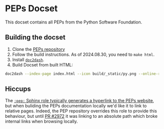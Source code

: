 # PEPs Docset

This docset contains all PEPs from the Python Software Foundation.

## Building the docset

1. Clone the [PEPs repository](https://github.com/python/peps)
2. Follow the build instructions. As of 2024.08.30, you need to `make html`.
3. Install [`doc2dash`](https://pypi.org/project/doc2dash/).
4. Build Docset from built HTML:

```bash
doc2dash --index-page index.html --icon build/_static/py.png --online-redirect-url https://peps.python.org/ build
```

## Hiccups

The [`:pep:` Sphinx role typically generates a hyperlink to the PEPs website](https://www.sphinx-doc.org/en/master/usage/restructuredtext/roles.html#role-pep),
but when buliding the PEPs documentation locally we'd like it to link to relative
pages. Indeed, the PEP repository overrides this role to provide this behaviour,
but until [PR #2972](https://github.com/python/peps/pull/2972) it was linking to
an absolute path which broke internal links when browsing locally.
